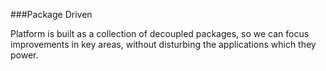 ###Package Driven

Platform is built as a collection of decoupled packages, so we can focus improvements in key areas, without disturbing the applications which they power.
